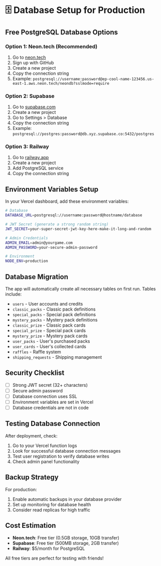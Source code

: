# 🗄️ Database Setup for Production

## Free PostgreSQL Database Options

### Option 1: Neon.tech (Recommended)
1. Go to [neon.tech](https://neon.tech)
2. Sign up with GitHub
3. Create a new project
4. Copy the connection string
5. Example: `postgresql://username:password@ep-cool-name-123456.us-east-1.aws.neon.tech/neondb?sslmode=require`

### Option 2: Supabase
1. Go to [supabase.com](https://supabase.com)
2. Create a new project
3. Go to Settings > Database
4. Copy the connection string
5. Example: `postgresql://postgres:password@db.xyz.supabase.co:5432/postgres`

### Option 3: Railway
1. Go to [railway.app](https://railway.app)
2. Create a new project
3. Add PostgreSQL service
4. Copy the connection string

## Environment Variables Setup

In your Vercel dashboard, add these environment variables:

```bash
# Database
DATABASE_URL=postgresql://username:password@hostname/database

# JWT Secret (generate a strong random string)
JWT_SECRET=your-super-secret-jwt-key-here-make-it-long-and-random

# Admin Credentials
ADMIN_EMAIL=admin@yourgame.com
ADMIN_PASSWORD=your-secure-admin-password

# Environment
NODE_ENV=production
```

## Database Migration

The app will automatically create all necessary tables on first run. Tables include:

- `users` - User accounts and credits
- `classic_packs` - Classic pack definitions
- `special_packs` - Special pack definitions
- `mystery_packs` - Mystery pack definitions
- `classic_prize` - Classic pack cards
- `special_prize` - Special pack cards
- `mystery_prize` - Mystery pack cards
- `user_packs` - User's purchased packs
- `user_cards` - User's collected cards
- `raffles` - Raffle system
- `shipping_requests` - Shipping management

## Security Checklist

- [ ] Strong JWT secret (32+ characters)
- [ ] Secure admin password
- [ ] Database connection uses SSL
- [ ] Environment variables are set in Vercel
- [ ] Database credentials are not in code

## Testing Database Connection

After deployment, check:
1. Go to your Vercel function logs
2. Look for successful database connection messages
3. Test user registration to verify database writes
4. Check admin panel functionality

## Backup Strategy

For production:
1. Enable automatic backups in your database provider
2. Set up monitoring for database health
3. Consider read replicas for high traffic

## Cost Estimation

- **Neon.tech**: Free tier (0.5GB storage, 10GB transfer)
- **Supabase**: Free tier (500MB storage, 2GB transfer)
- **Railway**: $5/month for PostgreSQL

All free tiers are perfect for testing with friends!

